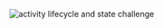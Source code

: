 
![activity lifecycle and state challenge](https://user-images.githubusercontent.com/80376171/145669256-2b5d7218-4444-49dd-8419-ef312d88e2ec.gif)
